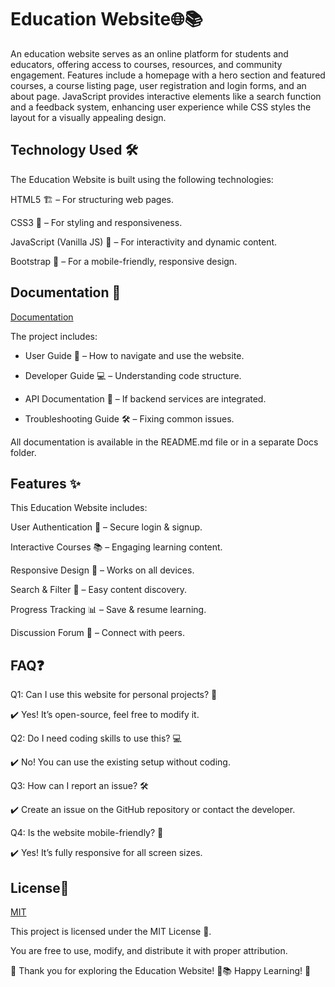 
# Education Website🌐📚

An education website serves as an online platform for students and educators, offering access to courses, resources, and community engagement. Features include a homepage with a hero section and featured courses, a course listing page, user registration and login forms, and an about page. JavaScript provides interactive elements like a search function and a feedback system, enhancing user experience while CSS styles the layout for a visually appealing design.

## Technology Used 🛠️
The Education Website is built using the following technologies:

HTML5 🏗️ – For structuring web pages.

CSS3 🎨 – For styling and responsiveness.

JavaScript (Vanilla JS) 🚀 – For interactivity and dynamic content.

Bootstrap 📱 – For a mobile-friendly, responsive design.


## Documentation 📜


[Documentation](https://linktodocumentation)

The project includes:

* User Guide 📘 – How to navigate and use the website.

* Developer Guide 💻 – Understanding code structure.

* API Documentation 📑 – If backend services are integrated.

* Troubleshooting Guide 🛠️ – Fixing common issues.

All documentation is available in the README.md file or in a separate Docs folder.


## Features ✨
This Education Website includes:

User Authentication 🔐 – Secure login & signup.

Interactive Courses 📚 – Engaging learning content.

Responsive Design 📱 – Works on all devices.

Search & Filter 🔎 – Easy content discovery.

Progress Tracking 📊 – Save & resume learning.

Discussion Forum 💬 – Connect with peers.

## FAQ❓

Q1: Can I use this website for personal projects? 🤔

✔️ Yes! It’s open-source, feel free to modify it.

Q2: Do I need coding skills to use this? 💻

✔️ No! You can use the existing setup without coding.

Q3: How can I report an issue? 🛠️

✔️ Create an issue on the GitHub repository or contact the developer.

Q4: Is the website mobile-friendly? 📱

✔️ Yes! It’s fully responsive for all screen sizes.


## License📜

[MIT](https://choosealicense.com/licenses/mit/)

This project is licensed under the MIT License 📄.

You are free to use, modify, and distribute it with proper attribution.

🌟 Thank you for exploring the Education Website! 🚀📚
Happy Learning! 🎉